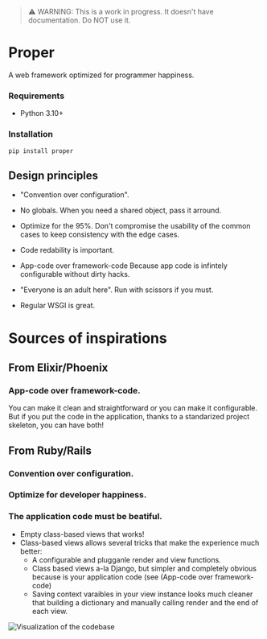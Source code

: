 > :warning: WARNING: This is a work in progress. It doesn't have documentation. Do NOT use it.

# Proper

A web framework optimized for programmer happiness.


### Requirements

- Python 3.10+


### Installation

	pip install proper


## Design principles

- "Convention over configuration".

- No globals.
	When you need a shared object, pass it arround.

- Optimize for the 95%.
	Don't compromise the usability of the common cases to keep consistency
	with the edge cases.

- Code redability is important.

- App-code over framework-code
	Because app code is infintely configurable without dirty hacks.

- "Everyone is an adult here".
	Run with scissors if you must.

- Regular WSGI is great.


# Sources of inspirations

## From Elixir/Phoenix

### App-code over framework-code.

You can make it clean and straightforward or you can make it configurable.
But if you put the code in the application, thanks to a standarized project skeleton,
you can have both!


## From Ruby/Rails

### Convention over configuration.

### Optimize for developer happiness.

### The application code must be beatiful.

- Empty class-based views that works!
- Class-based views allows several tricks that make the experience much better:
	- A configurable and plugganle render and view functions.
	- Class based views a-la Django, but simpler and completely obvious because is your application code (see (App-code over framework-code)
	- Saving context varaibles in your view instance looks much cleaner that building a dictionary and manually calling render and the end of each view.


![Visualization of the codebase](./diagram.svg)
